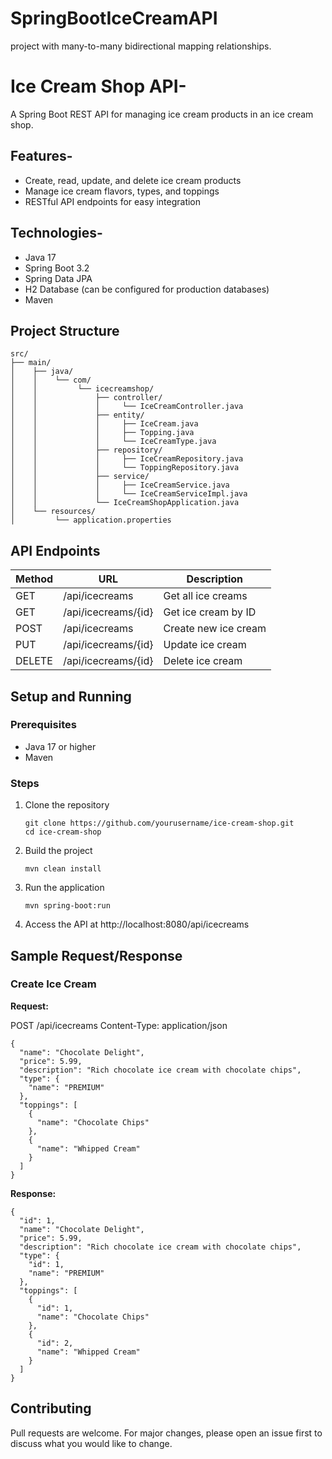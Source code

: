 # SpringBootIceCreamAPI
project with many-to-many bidirectional mapping relationships.


# Ice Cream Shop API-

A Spring Boot REST API for managing ice cream products in an ice cream shop.

## Features-

- Create, read, update, and delete ice cream products
- Manage ice cream flavors, types, and toppings
- RESTful API endpoints for easy integration

## Technologies-

- Java 17
- Spring Boot 3.2
- Spring Data JPA
- H2 Database (can be configured for production databases)
- Maven

## Project Structure

```
src/
├── main/
│    ├── java/
│    │    └── com/
│    │         └── icecreamshop/
│    │             ├── controller/
│    │             │     └── IceCreamController.java
│    │             ├── entity/
│    │             │     ├── IceCream.java
│    │             │     ├── Topping.java
│    │             │     └── IceCreamType.java
│    │             ├── repository/
│    │             │     ├── IceCreamRepository.java
│    │             │     └── ToppingRepository.java
│    │             ├── service/
│    │             │     ├── IceCreamService.java
│    │             │     └── IceCreamServiceImpl.java
│    │             └── IceCreamShopApplication.java
│    └── resources/
│         └── application.properties
```

## API Endpoints

| Method | URL | Description |
|--------|-----|-------------|
| GET    | /api/icecreams | Get all ice creams |
| GET    | /api/icecreams/{id} | Get ice cream by ID |
| POST   | /api/icecreams | Create new ice cream |
| PUT    | /api/icecreams/{id} | Update ice cream |
| DELETE | /api/icecreams/{id} | Delete ice cream |

## Setup and Running

### Prerequisites
- Java 17 or higher
- Maven

### Steps
1. Clone the repository
   ```
   git clone https://github.com/yourusername/ice-cream-shop.git
   cd ice-cream-shop
   ```

2. Build the project
   ```
   mvn clean install
   ```

3. Run the application
   ```
   mvn spring-boot:run
   ```

4. Access the API at http://localhost:8080/api/icecreams

## Sample Request/Response

### Create Ice Cream

**Request:**

POST /api/icecreams
Content-Type: application/json

```
{
  "name": "Chocolate Delight",
  "price": 5.99,
  "description": "Rich chocolate ice cream with chocolate chips",
  "type": {
    "name": "PREMIUM"
  },
  "toppings": [
    {
      "name": "Chocolate Chips"
    },
    {
      "name": "Whipped Cream"
    }
  ]
}
```

**Response:**
```
{
  "id": 1,
  "name": "Chocolate Delight",
  "price": 5.99,
  "description": "Rich chocolate ice cream with chocolate chips",
  "type": {
    "id": 1,
    "name": "PREMIUM"
  },
  "toppings": [
    {
      "id": 1,
      "name": "Chocolate Chips"
    },
    {
      "id": 2,
      "name": "Whipped Cream"
    }
  ]
}
```

## Contributing

Pull requests are welcome. For major changes, please open an issue first to discuss what you would like to change.
